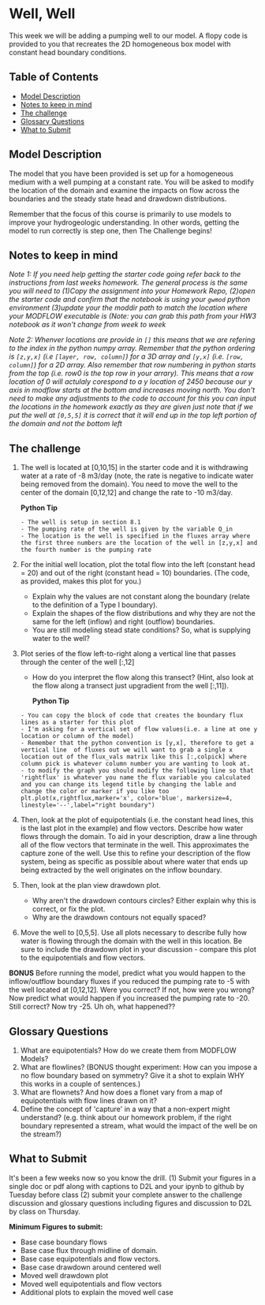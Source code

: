 # Well, Well <!-- omit in toc -->

This week we will be adding a pumping well to our model. A flopy code is provided to you that recreates the 2D homogeneous box model with constant head boundary conditions.  

## Table of Contents <!-- omit in toc -->
- [Model Description](#model-description)
- [Notes to keep in mind](#notes-to-keep-in-mind)
- [The challenge](#the-challenge)
- [Glossary Questions](#glossary-questions)
- [What to Submit](#what-to-submit)

## Model Description
​The model that you have been provided is set up for a homogeneous medium with a well pumping at a constant rate.    You will be asked to modify the location of the domain and examine the impacts on flow across the boundaries and the steady state head and drawdown distributions. 

Remember that the focus of this course is primarily to use models to improve your hydrogeologic understanding.  In other words, getting the model to run correctly is step one, then The Challenge begins!

## Notes to keep in mind
*Note 1: If you need help getting the starter code going refer back to the instructions from last weeks homework. The general process is the same you will need to (1)Copy the assignment into your Homework Repo, (2)open the starter code and confirm that the notebook is using your `gwmod` python environment (3)update your the moddir path to match the location where your MODFLOW executable is (Note: you can grab this path from your HW3 notebook as it won't change from week to week*

*Note 2: Whenver locations are provide in `[]` this means that we are refering to the index in the python numpy array. Remember that the python ordering is `[z,y,x]` (i.e `[layer, row, column]`) for a 3D array and `[y,x]` (i.e. `[row, column]`) for a 2D array. Also remember that row numbering in python starts from the top (i.e. row0 is the top row in your arrary). This means that a row location of 0 will actulaly corespond to a y location of 2450 because our y axis in modflow starts at the bottom and increases moving north. You don't need to make any adjustments to the code to account for this you can input the locations in the homework exactly as they are given just note that if we put the well at `[0,5,5]` it is correct that it will end up in the top left portion of the domain and not the bottom left*


## The challenge
1. The well is located at [0,10,15] in the starter code and it is withdrawing water at a rate of -8 m3/day (note, the rate is negative to indicate water being removed from the domain).  You need to move the well to the center of the domain [0,12,12] and change the rate to -10 m3/day.
   
   **Python Tip**
   ```
   - The well is setup in section 8.1
   - The pumping rate of the well is given by the variable Q_in 
   - The location is the well is specified in the fluxes array where the first three numbers are the location of the well in [z,y,x] and the fourth number is the pumping rate
   ```

2. For the initial well location, plot the total flow into the left (constant head = 20) and out of the right (constant head = 10) boundaries.  (The code, as provided, makes this plot for you.)  
   - Explain why the values are not constant along the boundary (relate to the definition of a Type I boundary).  
   - Explain the shapes of the flow distributions and why they are not the same for the left (inflow) and right (outflow) boundaries.
   -  You are still modeling stead state conditions?  So, what is supplying water to the well?

3. Plot series of the flow left-to-right along a vertical line that passes through the center of the well [:,12]
   - How do you interpret the flow along this transect?  (Hint, also look at the flow along a transect just upgradient from the well [:,11]).
  
     **Python Tip**
   ```
   - You can copy the block of code that creates the boundary flux lines as a starter for this plot
   - I'm asking for a vertical set of flow values(i.e. a line at one y location or column of the model)
   - Remember that the python convention is [y,x], therefore to get a vertical line  of fluxes out we will want to grab a single x location out of the flux_vals matrix like this [:,colpick] where column pick is whatever column number you are wanting to look at. 
   - to modify the graph you should modify the following line so that 'rightflux' is whatever you name the flux variable you calculated and you can change its legend title by changing the lable and change the color or marker if you like too 
   plt.plot(x,rightflux,marker='x', color='blue', markersize=4, linestyle='--',label="right boundary")
   ```

4. Then, look at the plot of equipotentials (i.e. the constant head lines, this is the last plot in the example) and flow vectors.  Describe how water flows through the domain.  To aid in your description, draw a line through all of the flow vectors that terminate in the well.  This approximates the capture zone of the well. Use this to refine your description of the flow system, being as specific as possible about where water that ends up being extracted by the well originates on the inflow boundary.  

5. Then, look at the plan view drawdown plot. 
   -  Why aren't the drawdown contours circles?  Either explain why this is correct, or fix the plot. 
   -  Why are the drawdown contours not equally spaced?    

6. Move the well to [0,5,5].  Use all plots necessary to describe fully how water is flowing through the domain with the well in this location.  Be sure to include the drawdown plot in your discussion - compare this plot to the equipotentials and flow vectors. 

**BONUS** 
Before running the model, predict what you would happen to the inflow/outflow boundary fluxes if you reduced the pumping rate to -5 with the well located at [0,12,12].  Were you correct?  If not, how were you wrong? Now predict what would happen if you increased the pumping rate to -20.  Still correct?  Now try -25.  Uh oh, what happened?? 

## Glossary Questions
1. What are equipotentials? How do we create them from MODFLOW Models? 
2. What are flowlines?  (BONUS thought experiment: How can you impose a no flow boundary based on symmetry?  Give it a shot to explain WHY this works in a couple of sentences.)
3. What are flownets? And how does a flonet vary from a map of equipotentials with flow lines drawn on it? 
4. Define the concept of 'capture' in a way that a non-expert might understand? (e.g. think about our homework problem, if the right boundary represented a stream, what would the impact of the well be on the stream?)

## What to Submit 
It's been a few weeks now so you know the drill. (1) Submit your figures in a single doc or pdf along with captions to D2L and your ipynb to github by Tuesday before class (2) submit your complete answer to the challenge discussion and glossary questions including figures and discussion to D2L by class on Thursday. 

**Minimum Figures to submit:** 
- Base case boundary flows 
- Base case flux through midline of domain.
- Base case equipotentials and flow vectors.
- Base case drawdown around centered well 
- Moved well drawdown plot
- Moved well equipotentials and flow vectors
- Additional plots to explain the moved well case

